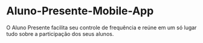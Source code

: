 # Aluno-Presente-Mobile-App
O Aluno Presente facilita seu controle de frequência e reúne em um só lugar tudo sobre a participação dos seus alunos.
